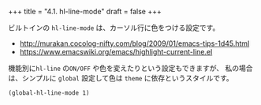 +++
title = "4.1. hl-line-mode"
draft = false
+++

ビルトインの `hl-line-mode` は、カーソル行に色をつける設定です。

* http://murakan.cocolog-nifty.com/blog/2009/01/emacs-tips-1d45.html 
* https://www.emacswiki.org/emacs/highlight-current-line.el

機能別に`hl-line` の`ON/OFF` や色を変えたりという設定もできますが、
私の場合は、シンプルに `global` 設定して色は `theme` に依存というスタイルです。

```emacs-lisp
(global-hl-line-mode 1)
```
